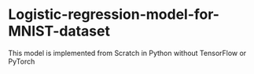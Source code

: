 # Logistic-regression-model-for-MNIST-dataset
This model is implemented from Scratch in Python without TensorFlow or PyTorch
